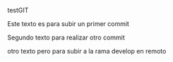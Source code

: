 testGIT

Este texto es para subir un primer commit

Segundo texto para realizar otro commit

otro texto pero para subir a la rama develop en remoto
